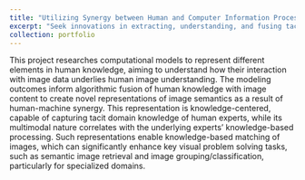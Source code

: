 ```yaml
---
title: "Utilizing Synergy between Human and Computer Information Processing for Complex Visual Information Organization and Use"
excerpt: "Seek innovations in extracting, understanding, and fusing tacit human domain knowledge to advance image semantics interpretation in knowledge rich domains <br/><img width='800' src='/images/CHS_demo.png'>"
collection: portfolio
---
```



This project researches computational models to represent different elements in human knowledge, aiming to understand how their interaction with image data underlies human image understanding. The modeling outcomes inform algorithmic fusion of human knowledge with image content to create novel representations of image semantics as a result of human-machine synergy. This representation is knowledge-centered, capable of capturing tacit domain knowledge of human experts, while its multimodal nature correlates with the underlying experts’ knowledge-based processing. Such representations enable knowledge-based matching of images, which can significantly enhance key visual problem solving tasks, such as semantic image retrieval and image grouping/classification, particularly for specialized domains. 
